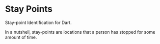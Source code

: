 # Stay Points

Stay-point Identification for Dart.

In a nutshell, stay-points are locations that a person has stopped for some amount of time.
